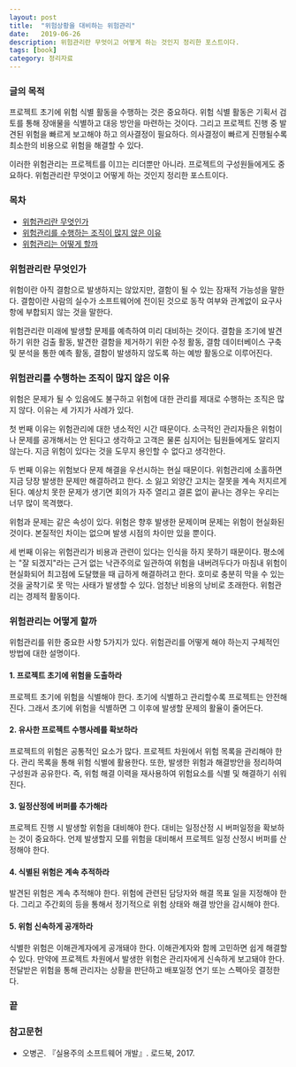 ```yaml
---
layout: post
title:  "위험상황을 대비하는 위험관리"
date:   2019-06-26
description: 위험관리란 무엇이고 어떻게 하는 것인지 정리한 포스트이다.
tags: [book]
category: 정리자료
---
```

### 글의 목적
프로젝트 초기에 위험 식별 활동을 수행하는 것은 중요하다. 위험 식별 활동은 기획서 검토를 통해 장애물을 식별하고 대응 방안을 마련하는 것이다. 그리고 프로젝트 진행 중 발견된 위험을 빠르게 보고해야 하고 의사결정이 필요하다. 의사결정이 빠르게 진행될수록 최소한의 비용으로 위험을 해결할 수 있다.

이러한 위험관리는 프로젝트를 이끄는 리더뿐만 아니라. 프로젝트의 구성원들에게도 중요하다. 위험관리란 무엇이고 어떻게 하는 것인지 정리한 포스트이다.

### 목차
- [위험관리란 무엇인가](#위험관리란-무엇인가)
- [위험관리를 수행하는 조직이 많지 않은 이유](#위험관리를-수행하는-조직이-많지-않은-이유)
- [위험관리는 어떻게 할까](#위험관리는-어떻게-할까)

### 위험관리란 무엇인가
위험이란 아직 결함으로 발생하지는 않았지만, 결함이 될 수 있는 잠재적 가능성을 말한다. 결함이란 사람의 실수가 소프트웨어에 전이된 것으로 동작 여부와 관계없이 요구사항에 부합되지 않는 것을 말한다.

위험관리란 미래에 발생할 문제를 예측하여 미리 대비하는 것이다. 결함을 조기에 발견하기 위한 검출 활동, 발견한 결함을 제거하기 위한 수정 활동, 결함 데이터베이스 구축 및 분석을 통한 예측 활동, 결함이 발생하지 않도록 하는 예방 활동으로 이루어진다.

### 위험관리를 수행하는 조직이 많지 않은 이유
위험은 문제가 될 수 있음에도 불구하고 위험에 대한 관리를 제대로 수행하는 조직은 많지 않다. 이유는 세 가지가 사례가 있다.

첫 번째 이유는 위험관리에 대한 냉소적인 시간 때문이다. 소극적인 관리자들은 위험이나 문제를 공개해서는 안 된다고 생각하고 고객은 물론 심지어는 팀원들에게도 알리지 않는다. 지금 위험이 있다는 것을 도무지 용인할 수 없다고 생각한다.

두 번째 이유는 위험보다 문제 해결을 우선시하는 현실 때문이다. 위험관리에 소홀하면 지금 당장 발생한 문제만 해결하려고 한다. 소 잃고 외양간 고치는 잘못을 계속 저지르게 된다. 예상치 못한 문제가 생기면 회의가 자주 열리고 결론 없이 끝나는 경우는 우리는 너무 많이 목격했다.

위험과 문제는 같은 속성이 있다. 위험은 향후 발생한 문제이며 문제는 위험이 현실화된 것이다. 본질적인 차이는 없으며 발생 시점의 차이만 있을 뿐이다.

세 번째 이유는 위험관리가 비용과 관련이 있다는 인식을 하지 못하기 때문이다. 평소에는 "잘 되겠지"라는 근거 없는 낙관주의로 일관하여 위험을 내버려두다가 마침내 위험이 현실화되어 최고점에 도달했을 때 급하게 해결하려고 한다. 호미로 충분히 막을 수 있는 것을 굴착기로 못 막는 사태가 발생할 수 있다. 엄청난 비용의 낭비로 초래한다. 위험관리는 경제적 활동이다.

### 위험관리는 어떻게 할까
위험관리를 위한 중요한 사항 5가지가 있다. 위험관리를 어떻게 해야 하는지 구체적인 방법에 대한 설명이다.

#### 1. 프로젝트 초기에 위험을 도출하라
프로젝트 초기에 위험을 식별해야 한다. 초기에 식별하고 관리할수록 프로젝트는 안전해진다. 그래서 초기에 위험을 식별하면 그 이후에 발생할 문제의 활율이 줄어든다.

#### 2. 유사한 프로젝트 수행사례를 확보하라
프로젝트의 위험은 공통적인 요소가 많다. 프로젝트 차원에서 위험 목록을 관리해야 한다. 관리 목록을 통해 위험 식별에 활용한다. 또한, 발생한 위험과 해결방안을 정리하여 구성원과 공유한다. 즉, 위험 해결 이력을 재사용하여 위험요소를 식별 및 해결하기 쉬워진다.

#### 3. 일정산정에 버퍼를 추가해라
프로젝트 진행 시 발생할 위험을 대비해야 한다. 대비는 일정산정 시 버퍼일정을 확보하는 것이 중요하다. 언제 발생할지 모를 위험을 대비해서 프로젝트 일정 산정시 버퍼를 산정해야 한다.

#### 4. 식별된 위험은 계속 추적하라
발견된 위험은 계속 추적해야 한다. 위험에 관련된 담당자와 해결 목표 일을 지정해야 한다. 그리고 주간회의 등을 통해서 정기적으로 위험 상태와 해결 방안을 감시해야 한다.

#### 5. 위험 신속하게 공개하라
식별한 위험은 이해관계자에게 공개돼야 한다. 이해관계자와 함께 고민하면 쉽게 해결할 수 있다. 만약에 프로젝트 차원에서 발생한 위험은 관리자에게 신속하게 보고돼야 한다. 전달받은 위험을 통해 관리자는 상황을 판단하고 배포일정 연기 또는 스펙아웃 결정한다.

### 끝

### 참고문헌
- 오병곤. 『실용주의 소프트웨어 개발』. 로드북, 2017.
